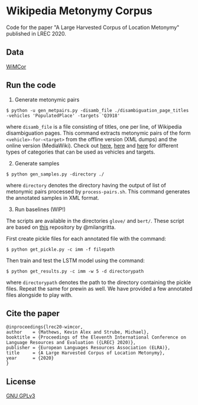 # Wikipedia Metonymy Corpus

Code for the paper "A Large Harvested Corpus of Location Metonymy" published in LREC 2020.

## Data

[WiMCor](https://kevinalexmathews.github.io/software/)

## Run the code

1. Generate metonymic pairs

```$ python -u gen_metpairs.py -disamb_file ./disambiguation_page_titles -vehicles 'PopulatedPlace' -targets 'Q3918'```

where `disamb_file` is a file consisting of titles, one per line, of Wikipedia disambiguation pages.
This command extracts metonymic pairs of the form `<vehicle>-for-<target>` from the offline version (XML dumps) and the online version (MediaWiki). 
Check out 
[here](https://wiki.dbpedia.org/services-resources/datasets/dbpedia-datasets#h434-6),
[here](http://dbpedia.org/sparql?default-graph-uri=http%3A%2F%2Fdbpedia.org&query=SELECT+DISTINCT+%3Fcategory%0D%0AWHERE+%7B%3Farticle+rdf%3Atype+%3Fcategory+.%7D%0D%0ALIMIT+1000000&format=text%2Fhtml&CXML_redir_for_subjs=121&CXML_redir_for_hrefs=&timeout=30000&debug=on&run=+Run+Query+)
and 
[here](https://www.wikidata.org/wiki/Wikidata:Item_classification) for different types of categories that can be used as vehicles and targets.

2. Generate samples

```$ python gen_samples.py -directory ./```

where `directory` denotes the directory having the output of list of metonymic pairs processed by `process-pairs.sh`.
This command generates the annotated samples in XML format.

3. Run baselines (WIP!)

The scripts are available in the directories `glove/` and `bert/`.
These script are based on [this](https://github.com/milangritta/Minimalist-Location-Metonymy-Resolution) repository by @milangritta.

First create pickle files for each annotated file with the command:

```$ python get_pickle.py -c imm -f filepath```

Then train and test the LSTM model using the command:

```$ python get_results.py -c imm -w 5 -d directorypath```

where `directorypath` denotes the path to the directory containing the pickle files. Repeat the same for prewin as well. We have provided a few annotated files alongside to play with.

## Cite the paper

```
@inproceedings{lrec20-wimcor,
author    = {Mathews, Kevin Alex and Strube, Michael},
booktitle = {Proceedings of the Eleventh International Conference on Language Resources and Evaluation ({LREC} 2020)},
publisher = {European Languages Resources Association (ELRA)},
title     = {A Large Harvested Corpus of Location Metonymy},
year      = {2020}
}
```

## License

[GNU GPLv3](LICENSE)

